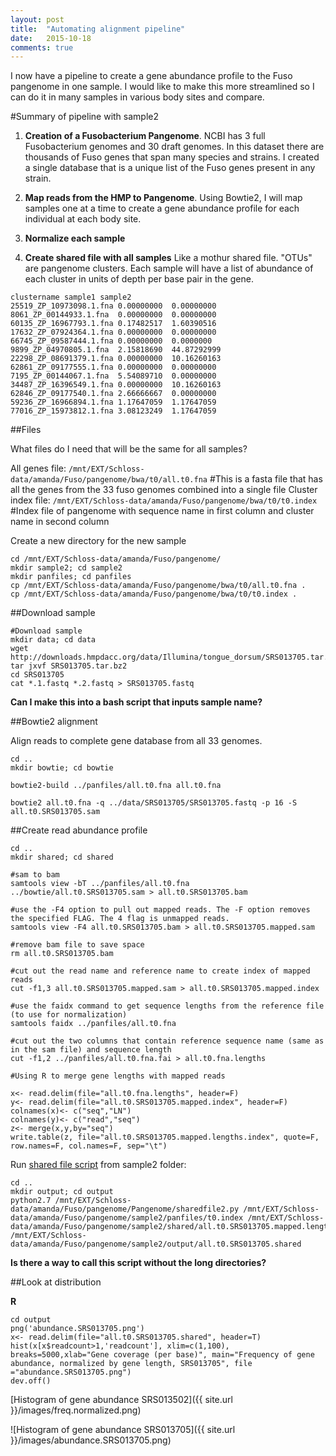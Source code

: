 ```yaml
---
layout: post
title:  "Automating alignment pipeline"
date:   2015-10-18
comments: true
---
```


I now have a pipeline to create a gene abundance profile to the Fuso pangenome in one sample. I would like to make this more streamlined so I can do it in many samples in various body sites and compare.

#Summary of pipeline with sample2

1. **Creation of a Fusobacterium Pangenome**. NCBI has 3 full Fusobacterium genomes and 30 draft genomes. In this dataset there are thousands of Fuso genes that span many species and strains. I created a single database that is a unique list of the Fuso genes present in any strain.

2. **Map reads from the HMP to Pangenome**. Using Bowtie2, I will map samples one at a time to create a gene abundance profile for each individual at each body site.

3. **Normalize each sample**

4. **Create shared file with all samples** Like a mothur shared file. "OTUs" are pangenome clusters. Each sample will have a list of abundance of each cluster in units of depth per base pair in the gene.

~~~~
clustername	sample1	sample2
25519_ZP_10973098.1.fna	0.00000000	0.00000000
8061_ZP_00144933.1.fna	0.00000000	0.00000000
60135_ZP_16967793.1.fna	0.17482517	1.60390516
17632_ZP_07924364.1.fna	0.00000000	0.00000000
66745_ZP_09587444.1.fna	0.00000000	0.0000000
9899_ZP_04970805.1.fna	2.15818690	44.87292999
22298_ZP_08691379.1.fna	0.00000000	10.16260163
62861_ZP_09177555.1.fna	0.00000000	0.00000000
7195_ZP_00144067.1.fna	5.54089710	0.00000000
34487_ZP_16396549.1.fna	0.00000000	10.16260163
62846_ZP_09177540.1.fna	2.66666667	0.00000000
59236_ZP_16966894.1.fna	1.17647059	1.17647059
77016_ZP_15973812.1.fna	3.08123249	1.17647059

~~~~

##Files

What files do I need that will be the same for all samples?

All genes file: `/mnt/EXT/Schloss-data/amanda/Fuso/pangenome/bwa/t0/all.t0.fna`
#This is a fasta file that has all the genes from the 33 fuso genomes combined into a single file
Cluster index file: `/mnt/EXT/Schloss-data/amanda/Fuso/pangenome/bwa/t0/t0.index`
#Index file of pangenome with sequence name in first column and cluster name in second column

Create a new directory for the new sample

~~~~
cd /mnt/EXT/Schloss-data/amanda/Fuso/pangenome/
mkdir sample2; cd sample2
mkdir panfiles; cd panfiles
cp /mnt/EXT/Schloss-data/amanda/Fuso/pangenome/bwa/t0/all.t0.fna .
cp /mnt/EXT/Schloss-data/amanda/Fuso/pangenome/bwa/t0/t0.index .
~~~~


##Download sample

~~~~
#Download sample
mkdir data; cd data
wget http://downloads.hmpdacc.org/data/Illumina/tongue_dorsum/SRS013705.tar.bz2
tar jxvf SRS013705.tar.bz2
cd SRS013705
cat *.1.fastq *.2.fastq > SRS013705.fastq
~~~~

**Can I make this into a bash script that inputs sample name?**

##Bowtie2 alignment

Align reads to complete gene database from all 33 genomes.

~~~~
cd ..
mkdir bowtie; cd bowtie

bowtie2-build ../panfiles/all.t0.fna all.t0.fna

bowtie2 all.t0.fna -q ../data/SRS013705/SRS013705.fastq -p 16 -S all.t0.SRS013705.sam 
~~~~

##Create read abundance profile


~~~~
cd ..
mkdir shared; cd shared

#sam to bam 
samtools view -bT ../panfiles/all.t0.fna ../bowtie/all.t0.SRS013705.sam > all.t0.SRS013705.bam

#use the -F4 option to pull out mapped reads. The -F option removes the specified FLAG. The 4 flag is unmapped reads. 
samtools view -F4 all.t0.SRS013705.bam > all.t0.SRS013705.mapped.sam

#remove bam file to save space
rm all.t0.SRS013705.bam

#cut out the read name and reference name to create index of mapped reads
cut -f1,3 all.t0.SRS013705.mapped.sam > all.t0.SRS013705.mapped.index

#use the faidx command to get sequence lengths from the reference file (to use for normalization)
samtools faidx ../panfiles/all.t0.fna  

#cut out the two columns that contain reference sequence name (same as in the sam file) and sequence length
cut -f1,2 ../panfiles/all.t0.fna.fai > all.t0.fna.lengths

#Using R to merge gene lengths with mapped reads

x<- read.delim(file="all.t0.fna.lengths", header=F)
y<- read.delim(file="all.t0.SRS013705.mapped.index", header=F)
colnames(x)<- c("seq","LN")
colnames(y)<- c("read","seq")
z<- merge(x,y,by="seq")
write.table(z, file="all.t0.SRS013705.mapped.lengths.index", quote=F, row.names=F, col.names=F, sep="\t")

~~~~

Run [shared file script](https://github.com/agelmore/Pangenome/blob/master/sharedfile.py) from sample2 folder:

~~~~
cd ..
mkdir output; cd output
python2.7 /mnt/EXT/Schloss-data/amanda/Fuso/pangenome/Pangenome/sharedfile2.py /mnt/EXT/Schloss-data/amanda/Fuso/pangenome/sample2/panfiles/t0.index /mnt/EXT/Schloss-data/amanda/Fuso/pangenome/sample2/shared/all.t0.SRS013705.mapped.lengths.index /mnt/EXT/Schloss-data/amanda/Fuso/pangenome/sample2/output/all.t0.SRS013705.shared

~~~~

**Is there a way to call this script without the long directories?**

##Look at distribution

**R**

~~~~
cd output
png('abundance.SRS013705.png')
x<- read.delim(file="all.t0.SRS013705.shared", header=T)
hist(x[x$readcount>1,'readcount'], xlim=c(1,100), breaks=5000,xlab="Gene coverage (per base)", main="Frequency of gene abundance, normalized by gene length, SRS013705", file ="abundance.SRS013705.png")
dev.off()

~~~~

[Histogram of gene abundance SRS013502]({{ site.url }}/images/freq.normalized.png)



![Histogram of gene abundance SRS013705]({{ site.url }}/images/abundance.SRS013705.png)










